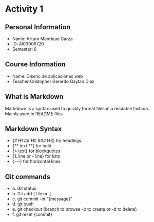 # Activity 1

## Personal Information

- Name: Arturo Manrique Garza
- ID: Al03009720
- Semester: 8

## Course Information

- Name: Diseno de aplicaciones web
- Teacher:Cristopher Gerardo Gaytan Diaz

## What is Markdown

Markdown is a syntax used to quickly format files in a readable fashion. Mainly used in README files

## Markdown Syntax

- {# H1 ## H2 ### H3} for headings
- {** text **} for bold
- {> text} for blockquotes
- {1. line or - line} for lists
- {---} for horizontal lines

## Git commands

- a. Git status
- b. Git add { file or .}
- c. git commit -m "{message}"
- d. git push
- e. git checkout {branch to browse -b to create or -d to delete}
- f. git reset {commit}